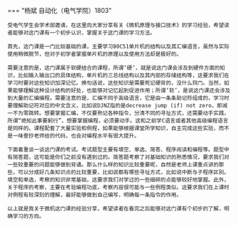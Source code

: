 === "杨斌 自动化（电气学院）1803"

    ​受电气学生会学术部邀请，在这里向大家分享有关《微机原理与接口技术》的学习经验，希望读者能够对这门课有一个初步认识，掌握关于这门课的学习方法。

    ​首先，这门课是一门比较基础的课，主要学习80C51单片机的结构以及其汇编语言，虽然与实际使用稍微脱节，但对于初学者掌握单片机的原理以及使用方法却是极好的。

    ​需要注意的是，这门课属于软硬结合的课程，所谓‘硬’，就是说这门课会涉及到硬件方面的知识，比如输入输出口的具体结构，单片机的三总线结构以及其内部的存储结构等，这要求我们在学习时要对这些知识加深记忆。换句话说，这些知识是需要死记硬背的，没什么窍门。当然，如果能够理解这种设计结构的好处，也能够对记忆起到促进作用；所谓‘软’，是说这门课还会涉及到大量的汇编编程。需要注意的是，汇编不同于高级语言，它是由一条条助记符组成的，学习时要理解助记符对应的中文含义，比如说DJNZ指的是decrease jump (if) not zero，即减一不为零跳转。想要掌握汇编，不仅要熟记各种指令，分清不同的寻址方式，还需要动手实践，所谓“绝知此事要躬行”，想要掌握编程，必须要动手。这和之前学C语言或者其他高级编程语言是同样的。课程配套了大量实验和例程，如果能够根据课堂所学知识，自主完成这些实验，而不是一味誊抄老师给的代码，也会对编程水平有很大提升。

    ​下面着重谈一谈这门课的考试。考试题型主要有填空、单选、简答、程序阅读和编程等。题型中有简答题，这可能是你们之前没有遇到过的。简答题考察了对基础知识的熟悉情况，要求我们对一些较重要的问题能够做到背诵。那么什么样的知识比较重要呢，自然是老师上课重点讲的那些，可以分成好几条知识点的比较重要，比如说都有哪些寻址方式，比如说中断与子程序区别。填空和单选，考察的知识非常基础，这要求我们对学过的一些细碎的点能够较好地掌握。此外，关于程序的考察，主要在考验编程功底，考察内容很可能与一些例程类似。这要求我们在上课时对例程有较深刻的理解，最好能够做到自己编写，明确每一条指令的作用。

    ​以上就是我关于微机这门课的经验分享，希望读者在看完之后能够对这门课有个初步的了解，明确学习的方向。
